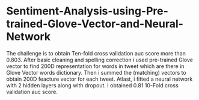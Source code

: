 # Sentiment-Analysis-using-Pre-trained-Glove-Vector-and-Neural-Network
The challenge is to obtain Ten-fold cross validation auc score more than 0.803. After basic cleaning and spelling correction i used pre-trained Glove vector to find 200D representation for words in tweet which are there in Glove Vector words dictionary. Then i summed the (matching) vectors to obtain 200D feacture vector for each tweet. Atlast, i fitted a neural network with 2 hidden layers along with dropout. I obtained 0.81 10-Fold cross validation auc score.
